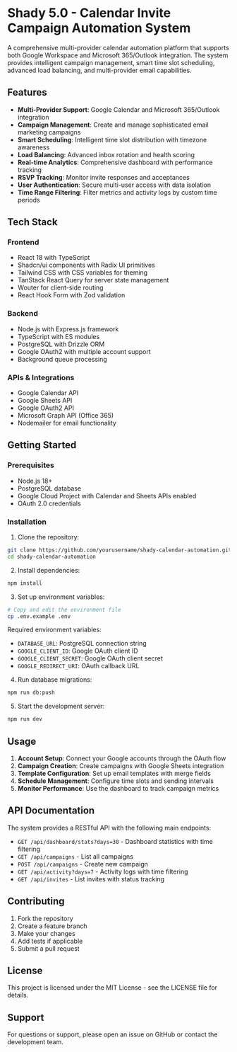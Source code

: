 
# Shady 5.0 - Calendar Invite Campaign Automation System

A comprehensive multi-provider calendar automation platform that supports both Google Workspace and Microsoft 365/Outlook integration. The system provides intelligent campaign management, smart time slot scheduling, advanced load balancing, and multi-provider email capabilities.

## Features

- **Multi-Provider Support**: Google Calendar and Microsoft 365/Outlook integration
- **Campaign Management**: Create and manage sophisticated email marketing campaigns
- **Smart Scheduling**: Intelligent time slot distribution with timezone awareness
- **Load Balancing**: Advanced inbox rotation and health scoring
- **Real-time Analytics**: Comprehensive dashboard with performance tracking
- **RSVP Tracking**: Monitor invite responses and acceptances
- **User Authentication**: Secure multi-user access with data isolation
- **Time Range Filtering**: Filter metrics and activity logs by custom time periods

## Tech Stack

### Frontend
- React 18 with TypeScript
- Shadcn/ui components with Radix UI primitives
- Tailwind CSS with CSS variables for theming
- TanStack React Query for server state management
- Wouter for client-side routing
- React Hook Form with Zod validation

### Backend
- Node.js with Express.js framework
- TypeScript with ES modules
- PostgreSQL with Drizzle ORM
- Google OAuth2 with multiple account support
- Background queue processing

### APIs & Integrations
- Google Calendar API
- Google Sheets API
- Google OAuth2 API
- Microsoft Graph API (Office 365)
- Nodemailer for email functionality

## Getting Started

### Prerequisites
- Node.js 18+ 
- PostgreSQL database
- Google Cloud Project with Calendar and Sheets APIs enabled
- OAuth 2.0 credentials

### Installation

1. Clone the repository:
```bash
git clone https://github.com/yourusername/shady-calendar-automation.git
cd shady-calendar-automation
```

2. Install dependencies:
```bash
npm install
```

3. Set up environment variables:
```bash
# Copy and edit the environment file
cp .env.example .env
```

Required environment variables:
- `DATABASE_URL`: PostgreSQL connection string
- `GOOGLE_CLIENT_ID`: Google OAuth client ID
- `GOOGLE_CLIENT_SECRET`: Google OAuth client secret
- `GOOGLE_REDIRECT_URI`: OAuth callback URL

4. Run database migrations:
```bash
npm run db:push
```

5. Start the development server:
```bash
npm run dev
```

## Usage

1. **Account Setup**: Connect your Google accounts through the OAuth flow
2. **Campaign Creation**: Create campaigns with Google Sheets integration
3. **Template Configuration**: Set up email templates with merge fields
4. **Schedule Management**: Configure time slots and sending intervals
5. **Monitor Performance**: Use the dashboard to track campaign metrics

## API Documentation

The system provides a RESTful API with the following main endpoints:

- `GET /api/dashboard/stats?days=30` - Dashboard statistics with time filtering
- `GET /api/campaigns` - List all campaigns
- `POST /api/campaigns` - Create new campaign
- `GET /api/activity?days=7` - Activity logs with time filtering
- `GET /api/invites` - List invites with status tracking

## Contributing

1. Fork the repository
2. Create a feature branch
3. Make your changes
4. Add tests if applicable
5. Submit a pull request

## License

This project is licensed under the MIT License - see the LICENSE file for details.

## Support

For questions or support, please open an issue on GitHub or contact the development team.
